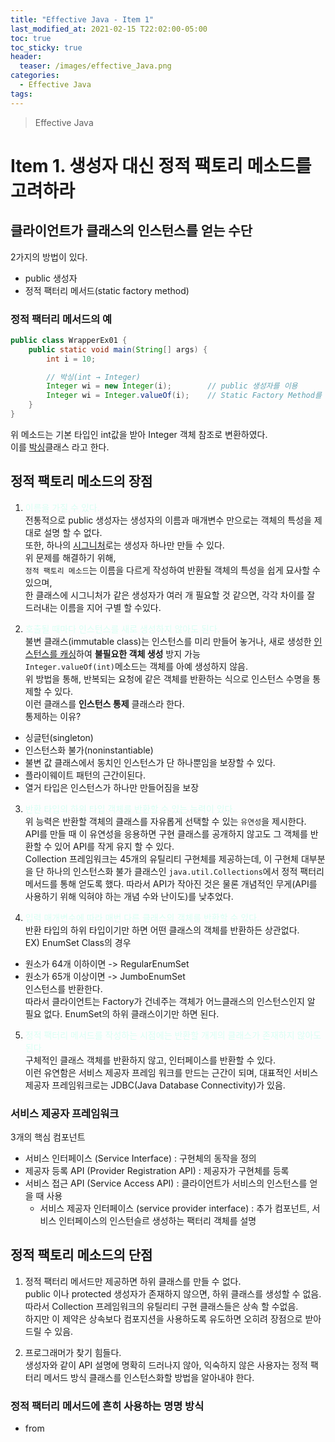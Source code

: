 ```yaml
---
title: "Effective Java - Item 1"
last_modified_at: 2021-02-15 T22:02:00-05:00
toc: true
toc_sticky: true
header:
  teaser: /images/effective_Java.png
categories: 
  - Effective Java
tags:
---
```


> Effective Java

Item 1. 생성자 대신 정적 팩토리 메소드를 고려하라
=============
 
## 클라이언트가 클래스의 인스턴스를 얻는 수단
2가지의 방법이 있다.  
* public 생성자
* 정적 팩터리 메서드(static factory method)

### 정적 팩터리 메서드의 예
```java
public class WrapperEx01 {
	public static void main(String[] args) {
		int i = 10;

		// 박싱(int → Integer)
		Integer wi = new Integer(i); 		// public 생성자를 이용
		Integer wi = Integer.valueOf(i);	// Static Factory Method를 이용
	}
}
```
위 메소드는 기본 타입인 int값을 받아 Integer 객체 참조로 변환하였다.  
이를 [박싱](http://blog.naver.com/PostView.nhn?blogId=heartflow89&logNo=220975218499&redirect=Dlog&widgetTypeCall=true)클래스 라고 한다.  


## 정적 팩토리 메소드의 장점

1. <span style="color:#d9fff4">이름을 가질 수 있다.</span>  
전통적으로 public 생성자는 생성자의 이름과 매개변수 만으로는 객체의 특성을 제대로 설명 할 수 없다.  
또한, 하나의 [시그니처](https://gbsb.tistory.com/218)로는 생성자 하나만 만들 수 있다.  
위 문제를 해결하기 위해,  
`정적 팩토리 메소드`는 이름을 다르게 작성하여 반환될 객체의 특성을 쉽게 묘사할 수 있으며,  
한 클래스에 시그니처가 같은 생성자가 여러 개 필요할 것 같으면, 각각 차이를 잘 드러내는 이름을 지어 구별 할 수있다.  

2. <span style="color:#d9fff4">호출될 때마다 인스턴스를 새로 생성하지 않아도 된다.</span>  
불변 클래스(immutable class)는 인스턴스를 미리 만들어 놓거나, 새로 생성한 [인스턴스를 캐싱](https://woowacourse.github.io/javable/post/2020-06-24-caching-instance/)하여 **불필요한 객체 생성** 방지 가능  
`Integer.valueOf(int)`메소드는 객체를 아예 생성하지 않음.  
위 방법을 통해, 반복되는 요청에 같은 객체를 반환하는 식으로 인스턴스 수명을 통제할 수 있다.  
이런 클래스를 **인스턴스 통제** 클래스라 한다.  
통제하는 이유?  
* 싱글턴(singleton)
* 인스턴스화 불가(noninstantiable)
* 불변 값 클래스에서 동치인 인스턴스가 단 하나뿐임을 보장할 수 있다.
* 플라이웨이트 패턴의 근간이된다.
* 열거 타입은 인스턴스가 하나만 만들어짐을 보장  

3. <span style="color:#d9fff4">반환 타입의 하위 타입 객체를 반환할 수 있는 능력이 있다.</span>  
위 능력은 반환할 객체의 클래스를 자유롭게 선택할 수 있는 `유연성`을 제시한다.  
API를 만들 때 이 유연성을 응용하면 구현 클래스를 공개하지 않고도 그 객체를 반환할 수 있어 API를 작게 유지 할 수 있다.  
Collection 프레임워크는 45개의 유틸리티 구현체를 제공하는데, 이 구현체 대부분을 단 하나의 인스턴스화 불가 클래스인 `java.util.Collections`에서 정적 팩터리 메서드를 통해 얻도록 했다.  따라서 API가 작아진 것은 물론 개념적인 무게(API를 사용하기 위해 익혀야 하는 개념 수와 난이도)를 낮추었다.  

4. <span style="color:#d9fff4">입력 매개변수에 따라 매번 다른 클래스의 객체를 반환할 수 있다.</span>  
반환 타입의 하위 타입이기만 하면 어떤 클래스의 객체를 반환하든 상관없다.  
EX) EnumSet Class의 경우
* 원소가 64개 이하이면 -> RegularEnumSet
* 원소가 65개 이상이면 -> JumboEnumSet  
인스턴스를 반환한다.  
따라서 클라이언트는 Factory가 건네주는 객체가 어느클래스의 인스턴스인지 알 필요 없다. EnumSet의 하위 클래스이기만 하면 된다.  

5. <span style="color:#d9fff4">정적 팩터리 메서드를 작성하는 시점에는 반환할 개게의 클래스가 존재하지 않아도 된다.</span>  
구체적인 클래스 객체를 반환하지 않고, 인터페이스를 반환할 수 있다.  
이런 유연함은 서비스 제공자 프레임 워크를 만드는 근간이 되며, 대표적인 서비스 제공자 프레임워크로는 JDBC(Java Database Connectivity)가 있음.

### 서비스 제공자 프레임워크
3개의 핵심 컴포넌트
* 서비스 인터페이스 (Service Interface) : 구현체의 동작을 정의
* 제공자 등록 API (Provider Registration API) : 제공자가 구현체를 등록
* 서비스 접근 API (Service Access API) : 클라이언트가 서비스의 인스턴스를 얻을 때 사용
  + 서비스 제공자 인터페이스 (service provider interface) : 추가 컴포넌트, 서비스 인터페이스의 인스턴슬르 생성하는 팩터리 객체를 설명  

## 정적 팩토리 메소드의 단점
1. 정적 팩터리 메서드만 제공하면 하위 클래스를 만들 수 없다.  
public 이나 protected 생성자가 존재하지 않으면, 하위 클래스를 생성할 수 없음.  
따라서 Collection 프레임워크의 유틸리티 구현 클래스들은 상속 할 수없음.  
하지만 이 제약은 상속보다 컴포지션을 사용하도록 유도하면 오히려 장점으로 받아드릴 수 있음.  

2. 프로그래머가 찾기 힘들다.  
생성자와 같이 API 설명에 명확히 드러나지 않아, 익숙하지 않은 사용자는 정적 팩터리 메서드 방식 클래스를 인스턴스화할 방법을 알아내야 한다.  

### 정적 팩터리 메서드에 흔히 사용하는 명명 방식
* from 